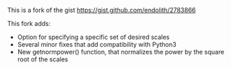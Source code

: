 This is a fork of the gist https://gist.github.com/endolith/2783866

This fork adds:

* Option for specifying a specific set of desired scales
* Several minor fixes that add compatibility with Python3
* New getnormpower() function, that normalizes the power by the square root of the scales
